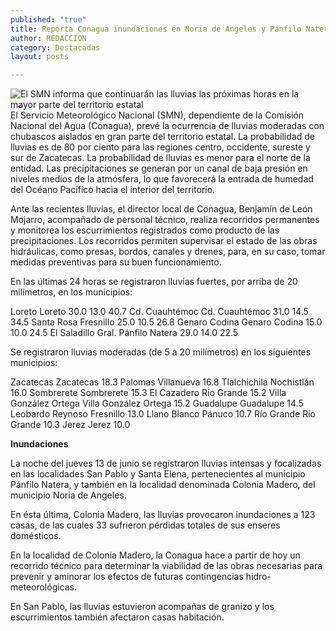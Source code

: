 ```yaml
---
published: "true"
title: Reporta Conagua inundaciones en Noria de Angeles y Pánfilo Natera; realiza monitoreo y supervisión de cauces y obras
author: REDACCION
category: Destacadas
layout: posts

---
```


![El SMN informa que continuarán las lluvias las próximas horas en la mayor parte del territorio estatal](http://i.imgur.com/3DXt1wLm.jpg)El Servicio Meteorológico Nacional (SMN), dependiente de la Comisión Nacional del Agua (Conagua), prevé la ocurrencia de lluvias moderadas con chubascos aislados en gran parte del territorio estatal. La probabilidad de lluvias es de 80 por ciento para las regiones centro, occidente, sureste y sur de Zacatecas. La probabilidad de lluvias es menor para el norte de la entidad. Las precipitaciones se generan  por un canal de baja presión en niveles medios de la atmósfera, lo que favorecerá la entrada de humedad del Océano Pacífico hacia el interior del territorio.

Ante las recientes lluvias, el director local de Conagua, Benjamín de León Mojarro, acompañado de personal técnico, realiza recorridos permanentes  y monitorea los escurrimientos registrados como producto de las precipitaciones. Los recorridos permiten supervisar el estado de las obras hidráulicas, como presas, bordos, canales y drenes, para, en su caso, tomar medidas preventivas para su buen funcionamiento.

En las últimas 24 horas se registraron lluvias fuertes, por arriba de 20 milímetros, en los municipios:

Loreto	Loreto	30.0 	13.0 	40.7 
Cd. Cuauhtémoc	Cd. Cuauhtémoc	31.0 	14.5 	34.5 
Santa Rosa	Fresnillo	25.0 	10.5 	26.8 
Genaro Codina	Genaro Codina	15.0 	10.0 	24.5 
El Saladillo	Gral. Pánfilo Natera	29.0 	14.0 	22.5 

Se registraron lluvias moderadas (de 5 a 20 milímetros) en los siguientes municipios:

Zacatecas	Zacatecas	18.3 
Palomas	Villanueva	16.8 
Tlalchichila	Nochistlán	16.0 
Sombrerete	Sombrerete	15.3 
El Cazadero	Río Grande	15.2 
Villa González Ortega	Villa González Ortega	15.2 
Guadalupe	Guadalupe	14.5 
Leobardo Reynoso	Fresnillo	13.0 
Llano Blanco	Pánuco	10.7 
Río Grande	Río Grande	10.3 
Jerez	Jerez	10.0 
  

**Inundaciones**

La noche del jueves 13 de junio se registraron lluvias intensas y focalizadas en las localidades San Pablo y Santa Elena, pertenecientes al municipio Pánfilo Natera, y también en la localidad denominada Colonia Madero, del municipio Noria de Angeles.

En ésta última, Colonia Madero, las lluvias provocaron inundaciones a 123 casas, de las cuales 33 sufrieron pérdidas totales de sus enseres domésticos.

En la localidad de Colonia Madero, la Conagua hace a partir de hoy un recorrido técnico para determinar la viabilidad de las obras necesarias para prevenir y aminorar los efectos de futuras contingencias hidro-meteorológicas.

En San Pablo, las lluvias estuvieron acompañas de granizo y los escurrimientos también afectaron casas habitación.

